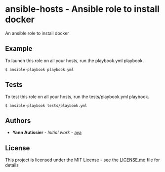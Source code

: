 # ansible-hosts - Ansible role to install docker

An ansible role to install docker

## Example

To launch this role on all your hosts, run the playbook.yml playbook.

```
$ ansible-playbook playbook.yml
```

## Tests

To test this role on all your hosts, run the tests/playbook.yml playbook.

```
$ ansible-playbook tests/playbook.yml
```

## Authors

* **Yann Autissier** - *Initial work* - [aya](https://github.com/aya)

## License

This project is licensed under the MIT License - see the [LICENSE.md](LICENSE.md) file for details

